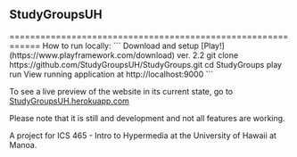 <h2>StudyGroupsUH</h2>
============================================================
How to run locally:
```
Download and setup [Play!](https://www.playframework.com/download) ver. 2.2
git clone https://github.com/StudyGroupsUH/StudyGroups.git
cd StudyGroups
play
run
View running application at http://localhost:9000
```

To see a live preview of the website in its current state, go to [StudyGroupsUH.herokuapp.com](https://studygroupsuh.herokuapp.com/)

Please note that it is still and development and not all features are working.

A project for ICS 465 - Intro to Hypermedia at the University of Hawaii at Manoa.
